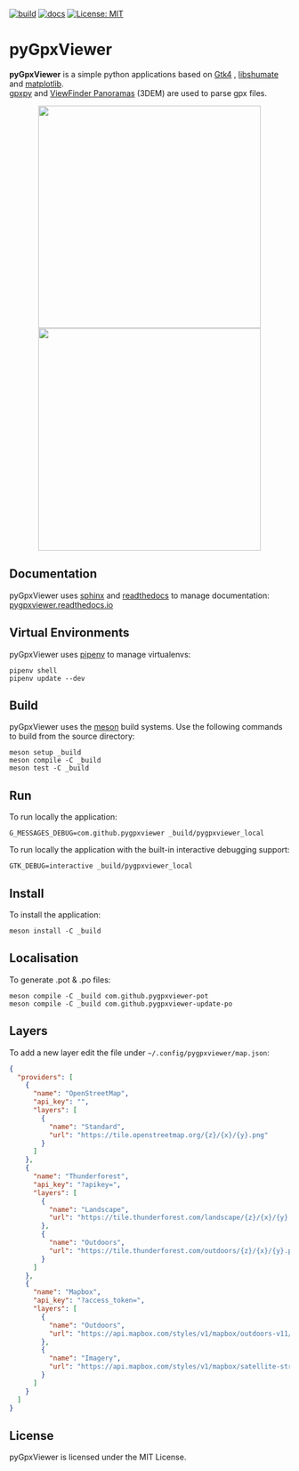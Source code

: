 [![build](https://github.com/vcottineau/pyGpxViewer/actions/workflows/build.yml/badge.svg?branch=master)](https://github.com/vcottineau/pyGpxViewer/actions/workflows/build.yml)
[![docs](https://github.com/vcottineau/pyGpxViewer/actions/workflows/docs.yml/badge.svg)](https://github.com/vcottineau/pyGpxViewer/actions/workflows/docs.yml)
[![License: MIT](https://img.shields.io/badge/License-MIT-yellow.svg)](https://opensource.org/licenses/MIT)

# pyGpxViewer

**pyGpxViewer** is a simple python applications based on [Gtk4](https://www.gtk.org/)
, [libshumate](https://wiki.gnome.org/Projects/libshumate) and [matplotlib](https://matplotlib.org/).\
[gpxpy](https://github.com/tkrajina/gpxpy) and [ViewFinder Panoramas](http://viewfinderpanoramas.org/dem3.html) (3DEM)
are used to parse gpx
files.

<p align="center">
  <img src="../master/resources/app_window.png" width="400"/>
  <img src="../master/resources/app_window_details.png" width="400"/>
</p>

## Documentation

pyGpxViewer uses [sphinx](https://www.sphinx-doc.org/en/master/) and [readthedocs](https://readthedocs.org/) to manage
documentation: [pygpxviewer.readthedocs.io](https://pygpxviewer.readthedocs.io/en/latest/)

## Virtual Environments

pyGpxViewer uses [pipenv](https://pypi.org/project/pipenv/) to manage virtualenvs:

```console
pipenv shell
pipenv update --dev
```

## Build

pyGpxViewer uses the [meson](https://mesonbuild.com/) build systems. Use the following commands to build from the source
directory:

```console
meson setup _build
meson compile -C _build
meson test -C _build
```

## Run

To run locally the application:

```console
G_MESSAGES_DEBUG=com.github.pygpxviewer _build/pygpxviewer_local
```

To run locally the application with the built-in interactive debugging support:

```console
GTK_DEBUG=interactive _build/pygpxviewer_local  
```

## Install

To install the application:

```console
meson install -C _build
```

## Localisation

To generate .pot & .po files:

```console
meson compile -C _build com.github.pygpxviewer-pot
meson compile -C _build com.github.pygpxviewer-update-po
```

## Layers

To add a new layer edit the file under `~/.config/pygpxviewer/map.json`:

```json
{
  "providers": [
    {
      "name": "OpenStreetMap",
      "api_key": "",
      "layers": [
        {
          "name": "Standard",
          "url": "https://tile.openstreetmap.org/{z}/{x}/{y}.png"
        }
      ]
    },
    {
      "name": "Thunderforest",
      "api_key": "?apikey=",
      "layers": [
        {
          "name": "Landscape",
          "url": "https://tile.thunderforest.com/landscape/{z}/{x}/{y}.png"
        },
        {
          "name": "Outdoors",
          "url": "https://tile.thunderforest.com/outdoors/{z}/{x}/{y}.png"
        }
      ]
    },
    {
      "name": "Mapbox",
      "api_key": "?access_token=",
      "layers": [
        {
          "name": "Outdoors",
          "url": "https://api.mapbox.com/styles/v1/mapbox/outdoors-v11/tiles/{z}/{x}/{y}"
        },
        {
          "name": "Imagery",
          "url": "https://api.mapbox.com/styles/v1/mapbox/satellite-streets-v11/tiles/{z}/{x}/{y}"
        }
      ]
    }
  ]
}
```

## License

pyGpxViewer is licensed under the MIT License.
